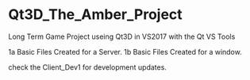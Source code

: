 # Qt3D_The_Amber_Project
Long Term Game Project useing Qt3D  in VS2017 with the Qt VS Tools

1a Basic Files Created for a Server.
1b Basic Files Created for a window.

check the Client_Dev1 for development updates.
